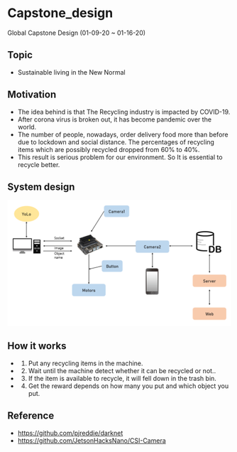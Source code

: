 # Capstone_design
Global Capstone Design (01-09-20 ~ 01-16-20)

## Topic
+ Sustainable living in the New Normal

## Motivation
+ The idea behind is that The Recycling industry is impacted by COVID-19.
+ After corona virus is broken out, it has become pandemic over the world.
+ The number of people, nowadays, order delivery food more than before due to lockdown and social distance. The percentages of recycling items which are possibly recycled dropped from 60% to 40%.
+ This result is serious problem for our environment. So It is essential to recycle better.

## System design

![](./images/system_design.png)

## How it works
+ 1. Put any recycling items in the machine.
+ 2. Wait until the machine detect whether it can be recycled or not..
+ 3. If the item is available to recycle, it will fell down in the trash bin.
+ 4. Get the reward depends on how many you put and which object you put.

## Reference
+ https://github.com/pjreddie/darknet
+ https://github.com/JetsonHacksNano/CSI-Camera
